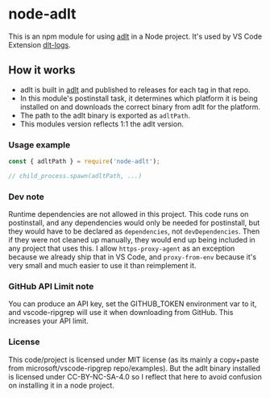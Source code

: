 # node-adlt

This is an npm module for using [adlt](https://github.com/mbehr1/adlt) in a Node project. It's used by VS Code Extension [dlt-logs](https://github.com/mbehr1/dlt-logs).

## How it works

- adlt is built in [adlt](https://github.com/mbehr1/adlt) and published to releases for each tag in that repo.
- In this module's postinstall task, it determines which platform it is being installed on and downloads the correct binary from adlt for the platform.
- The path to the adlt binary is exported as `adltPath`.
- This modules version reflects 1:1 the adlt version.

### Usage example

```js
const { adltPath } = require('node-adlt');

// child_process.spawn(adltPath, ...)
```

### Dev note

Runtime dependencies are not allowed in this project. This code runs on postinstall, and any dependencies would only be needed for postinstall, but they would have to be declared as `dependencies`, not `devDependencies`. Then if they were not cleaned up manually, they would end up being included in any project that uses this. I allow `https-proxy-agent` as an exception because we already ship that in VS Code, and `proxy-from-env` because it's very small and much easier to use it than reimplement it.

### GitHub API Limit note

You can produce an API key, set the GITHUB_TOKEN environment var to it, and vscode-ripgrep will use it when downloading from GitHub. This increases your API limit.

### License

This code/project is licensed under MIT license (as its mainly a copy+paste from microsoft/vscode-ripgrep repo/examples). But the adlt binary installed is licensed under CC-BY-NC-SA-4.0 so I reflect that here to avoid confusion on installing it in a node project.

